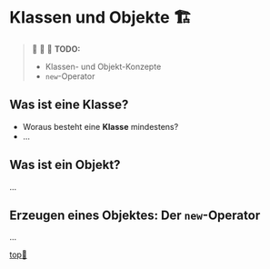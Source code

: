 # Klassen und Objekte :building_construction:

> :construction: :construction: :construction: **TODO:**  
> - Klassen- und Objekt-Konzepte
> - `new`-Operator


## Was ist eine Klasse?

-   Woraus besteht eine **Klasse** mindestens?
-   ...


## Was ist ein Objekt?

...


## Erzeugen eines Objektes: Der `new`-Operator

...




<!-- Dieser Link sollte am Ende jeder Seite stehen! -->
<a class="top-link" href="#" title="Zum Anfang scrollen!">top:balloon:</a>